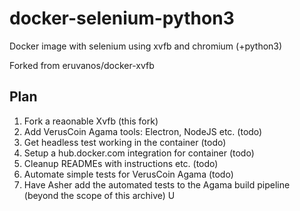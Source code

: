 # docker-selenium-python3
Docker image with selenium using xvfb and chromium (+python3)

Forked from eruvanos/docker-xvfb

## Plan
1. Fork a reaonable Xvfb (this fork)
2. Add VerusCoin Agama tools: Electron, NodeJS etc. (todo)
3. Get headless test working in the container (todo)
4. Setup a hub.docker.com integration for container (todo)
5. Cleanup READMEs with instructions etc. (todo)
6. Automate simple tests for VerusCoin Agama (todo)
7. Have Asher add the automated tests to the Agama build pipeline (beyond the scope of this archive)
U
